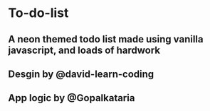 # To-do-list

## A neon themed todo list made using vanilla javascript, and loads of hardwork
## Desgin by @david-learn-coding
## App logic by @Gopalkataria
